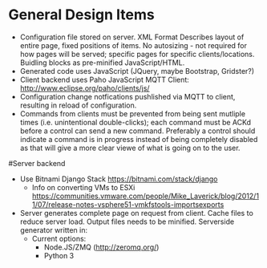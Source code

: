 # General Design Items
* Configuration file stored on server.
  XML Format
  Describes layout of entire page, fixed positions of items.
  No autosizing - not required for how pages will be served; specific pages for specific clients/locations.
  Buidling blocks as pre-minified JavaScript/HTML.
* Generated code uses JavaScript (JQuery, maybe Bootstrap, Gridster?)
* Client backend uses Paho JavaScript MQTT Client:  http://www.eclipse.org/paho/clients/js/
* Configuration change notfications pushlished via MQTT to client, resulting in reload of configuration.
* Commands from clients must be prevented from being sent mutliple times (i.e. unintentional double-clicks); each command must be ACKd before a control can send a new command.
  Preferably a control should indicate a command is in progress instead of being completely disabled as that will give a more clear viewe of what is going on to the user.

#Server backend
* Use Bitnami Django Stack https://bitnami.com/stack/django
  * Info on converting VMs to ESXi https://communities.vmware.com/people/Mike_Laverick/blog/2012/11/07/release-notes-vsphere51-vmkfstools-importsexports
* Server generates complete page on request from client.
  Cache files to reduce server load.
  Output files needs to be minified.
  Serverside generator written in:
    * Current options:
      * Node.JS/ZMQ (http://zeromq.org/)
      * Python 3
